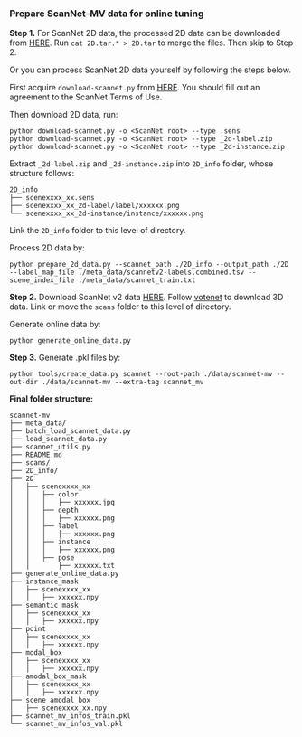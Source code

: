 ### Prepare ScanNet-MV data for online tuning

**Step 1.** 
For ScanNet 2D data, the processed 2D data can be downloaded from [HERE](https://cloud.tsinghua.edu.cn/d/641cd2b7a123467d98a6/). Run `cat 2D.tar.* > 2D.tar` to merge the files. Then skip to Step 2.

Or you can process ScanNet 2D data yourself by following the steps below.

First acquire `download-scannet.py` from [HERE](https://github.com/ScanNet/ScanNet). You should fill out an agreement to the ScanNet Terms of Use.

Then download 2D data, run:
```
python download-scannet.py -o <ScanNet root> --type .sens
python download-scannet.py -o <ScanNet root> --type _2d-label.zip
python download-scannet.py -o <ScanNet root> --type _2d-instance.zip
```

Extract `_2d-label.zip` and `_2d-instance.zip` into `2D_info` folder, whose structure follows: 

```
2D_info
├── scenexxxx_xx.sens
├── scenexxxx_xx_2d-label/label/xxxxxx.png
└── scenexxxx_xx_2d-instance/instance/xxxxxx.png
```

Link the `2D_info` folder to this level of directory. 

Process 2D data by:
```
python prepare_2d_data.py --scannet_path ./2D_info --output_path ./2D --label_map_file ./meta_data/scannetv2-labels.combined.tsv --scene_index_file ./meta_data/scannet_train.txt
```


**Step 2.** Download ScanNet v2 data [HERE](https://github.com/ScanNet/ScanNet). Follow [votenet](https://github.com/facebookresearch/votenet/tree/main/scannet) to download 3D data. 
Link or move the `scans` folder to this level of directory. 

Generate online data by:
```
python generate_online_data.py
```

**Step 3.** Generate .pkl files by:
```
python tools/create_data.py scannet --root-path ./data/scannet-mv --out-dir ./data/scannet-mv --extra-tag scannet_mv
```


**Final folder structure:**

```
scannet-mv
├── meta_data/
├── batch_load_scannet_data.py
├── load_scannet_data.py
├── scannet_utils.py
├── README.md
├── scans/
├── 2D_info/
├── 2D
│   ├── scenexxxx_xx
│   │   ├── color
│   │   │   ├── xxxxxx.jpg
│   │   ├── depth
│   │   │   ├── xxxxxx.png
│   │   ├── label
│   │   │   ├── xxxxxx.png
│   │   ├── instance
│   │   │   ├── xxxxxx.png
│   │   ├── pose
│   │       ├── xxxxxx.txt
├── generate_online_data.py
├── instance_mask
│   ├── scenexxxx_xx
│   │   ├── xxxxxx.npy
├── semantic_mask
│   ├── scenexxxx_xx
│   │   ├── xxxxxx.npy
├── point
│   ├── scenexxxx_xx
│   │   ├── xxxxxx.npy
├── modal_box
│   ├── scenexxxx_xx
│   │   ├── xxxxxx.npy
├── amodal_box_mask
│   ├── scenexxxx_xx
│   │   ├── xxxxxx.npy
├── scene_amodal_box
│   ├── scenexxxx_xx.npy
├── scannet_mv_infos_train.pkl
└── scannet_mv_infos_val.pkl

```
